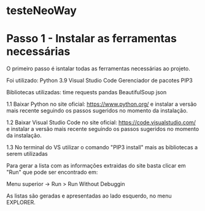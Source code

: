 # testeNeoWay

# Passo 1 - Instalar as ferramentas necessárias

O primeiro passo é isntalar todas as ferramentas necessárias ao projeto.

Foi utilizado:
    Python 3.9 
    Visual Studio Code
    Gerenciador de pacotes PIP3

Bibliotecas utilizadas:
    time
    requests
    pandas
    BeautifulSoup
    json

1.1 Baixar Python no site oficial: https://www.python.org/ e instalar a versão mais recente seguindo os passos sugeridos no momento da instalação.

1.2 Baixar Visual Studio Code no site oficial: https://code.visualstudio.com/ e instalar a versão mais recente seguindo os passos sugeridos no momento da instalação.

1.3 No terminal do VS utilizar o comando "PIP3 install" mais as bibliotecas a serem utilizadas 


Para gerar a lista com as informações extraidas do site basta clicar em "Run" que pode ser encontrado em:

Menu superior -> Run > Run Without Debuggin 

As listas são geradas e apresentadas ao lado esquerdo, no menu EXPLORER.